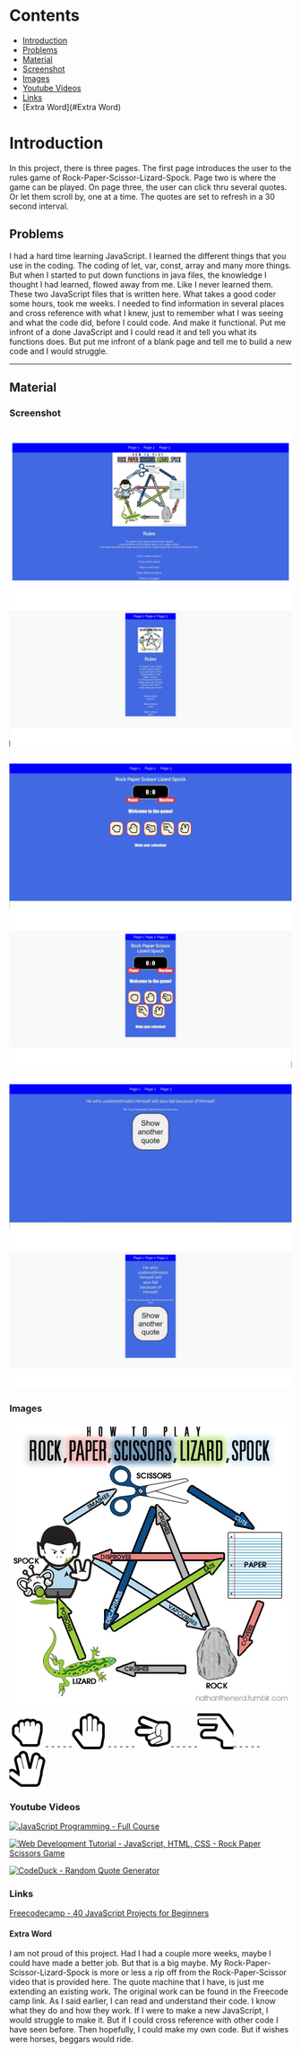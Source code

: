  # Contents 
 
 - [Introduction](#Introduction)
 - [Problems](#Problems)
 - [Material](#Material)
 - [Screenshot](#Screenshot)
 - [Images](#Images)
 - [Youtube Videos](#Youtube-Videos)
 - [Links](#Links)
 - [Extra Word](#Extra Word)

# Introduction

In this project, there is three pages.
The first page introduces the user to the rules game of Rock-Paper-Scissor-Lizard-Spock. 
Page two is where the game can be played.
On page three, the user can click thru several quotes. Or let them scroll by, one at a time. 
The quotes are set to refresh in a 30 second interval.


## Problems 

I had a hard time learning JavaScript. 
I learned the different things that you use in the coding. The coding of let, var, const, array and many more things. 
But when I started to put down functions in java files, the knowledge I thought I had learned, flowed away from me. Like I never learned them.
These two JavaScript files that is written here. What takes a good coder some hours, took me weeks.
I needed to find information in several places and cross reference with what I knew, just to remember what I was seeing and what the code did, before I could code.
And make it functional.
Put me infront of a done JavaScript and I could read it and tell you what its functions does. 
But put me infront of a blank page and tell me to build a new code and I would struggle. 


***


## Material

### Screenshot

<img src="assets/screenshots/page 1 - computer screen.png"> 

<img src="assets/screenshots/page 1 - mobile screen.png"> 

<img src="assets/screenshots/page 2 - computer screen.png"> 

<img src="assets/screenshots/page 2 - mobile screen.png"> 

<img src="assets/screenshots/page 3 - computer screen.png"> 

<img src="assets/screenshots/page 3 - mobile screen.png"> 


### Images

<img src="assets/images/RPSLS.jpg"> 

<img src="assets/images/rock.png">- - - - -<img src="assets/images/paper.png">- - - - -<img src="assets/images/scissor.png">- - - - -<img src="assets/images/lizard.png">- - - - -<img src="assets/images/spock.png">


### Youtube Videos

[![JavaScript Programming - Full Course](http://img.youtube.com/vi/jS4aFq5-91M/0.jpg)](http://www.youtube.com/watch?v=jS4aFq5-91M)

[![Web Development Tutorial - JavaScript, HTML, CSS - Rock Paper Scissors Game](http://img.youtube.com/vi/jaVNP3nIAv0/0.jpg)](http://www.youtube.com/watch?v=jaVNP3nIAv0)

[![CodeDuck - Random Quote Generator](http://img.youtube.com/vi/NmstSmMykqc/0.jpg)](http://www.youtube.com/watch?v=NmstSmMykqc)


### Links

[Freecodecamp - 40 JavaScript Projects for Beginners](https://www.freecodecamp.org/news/javascript-projects-for-beginners/#how-to-create-a-color-flipper)

#### Extra Word

I am not proud of this project. Had I had a couple more weeks, maybe I could have made a better job. 
But that is a big maybe. 
My Rock-Paper-Scissor-Lizard-Spock is more or less a rip off from the Rock-Paper-Scissor video that is provided here.
The quote machine that I have, is just me extending an existing work. The original work can be found in the Freecode camp link.
As I said earlier, I can read and understand their code. I know what they do and how they work.
If I were to make a new JavaScript, I would struggle to make it. But if I could cross reference with other code I have seen before. 
Then hopefully, I could make my own code.
But if wishes were horses, beggars would ride.

